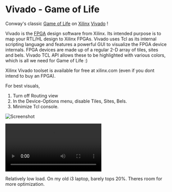 # Vivado - Game of Life

Conway's classic [Game of Life](https://en.wikipedia.org/wiki/Conway's_Game_of_Life) on [Xilinx](www.xilinx.com) [Vivado](https://www.xilinx.com/products/design-tools/vivado.html) !

Vivado is the
[FPGA](https://en.wikipedia.org/wiki/Field-programmable_gate_array) design
software from Xilinx. Its intended purpose is to map your RTL/HL design to
Xilinx FPGAs. Vivado uses Tcl as its internal scripting language and features a
powerful GUI to visualize the FPGA device internals. FPGA devices are made up of a
regular 2-D array of tiles, sites and bels. Vivado TCL API allows these to be
highlighted with various colors, which is all we need for Game of Life :)

Xilinx Vivado toolset is available for free at xilinx.com (even
if you dont intend to buy an FPGA).

For best visuals,
1. Turn off Routing view
2. In the Device-Options menu, disable Tiles, Sites, Bels.
3. Minimize Tcl console. 

![Screenshot](../master/docs/VivadoLife_Large1.png)

![Screengrab](../master/docs/2018-11-05-2132-15.m4v)

Relatively low load. On my old i3 laptop, barely tops 20%. Theres room
for more optimization.

